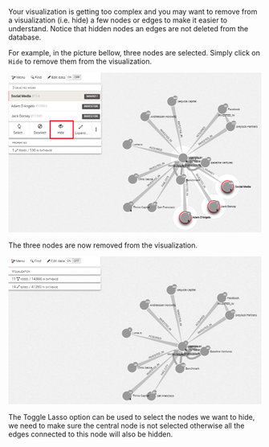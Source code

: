 
Your visualization is getting too complex and you may want to remove 
from a visualization (i.e. hide) a few nodes or edges to make it easier 
to understand. 
Notice that hidden nodes an edges are not deleted from the database.

For example, in the picture bellow, three nodes are selected. 
Simply click on `Hide` to remove them from the visualization.

![](toHide.png)

The three nodes are now removed from the visualization.

![](Hidden.png)

The Toggle Lasso option can be used to select the nodes we want to hide, 
we need to make sure the central node is not selected otherwise all the 
edges connected to this node will also be hidden.
